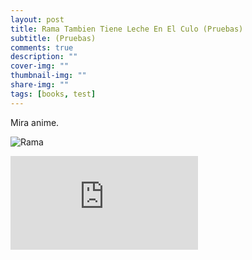 ```yaml
---
layout: post
title: Rama Tambien Tiene Leche En El Culo (Pruebas)
subtitle: (Pruebas)
comments: true
description: ""
cover-img: ""
thumbnail-img: ""
share-img: ""
tags: [books, test]
---
```


Mira anime.

![Rama](https://raw.githubusercontent.com/Y1sak/Y1sak.github.io/main/_images/ramamacaco.jpg)

<div class="video-container"><iframe src="https://media.tenor.co/videos/a7494f2eb51f3fd3ff6abb49ea982aab/mp4" frameborder="0" allowfullscreen></iframe></div>
